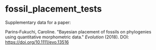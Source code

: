 # fossil_placement_tests

Supplementary data for a paper:

Parins‐Fukuchi, Caroline. "Bayesian placement of fossils on phylogenies using quantitative morphometric data." _Evolution_ (2018). DOI: https://doi.org/10.1111/evo.13516
